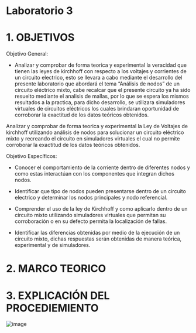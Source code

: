 # Laboratorio 3
# 1. OBJETIVOS 
Objetivo General:
* Analizar y comprobar de forma teorica y experimental la veracidad que tienen las leyes de kirchhoff con respecto a los voltajes y corrientes de un circuito electrico, esto se llevara a cabo mediante el desarrollo del presente laboratorio que abordará el tema “Análisis de nodos” de un circuito eléctrico mixto, cabe recalcar que el presente circuito ya ha sido resuelto mediante el analisis de mallas, por lo que se espera los mismos resultados a la practica, para dicho desarrollo, se utilizara simuladores virtuales de circuitos eléctricos los cuales brindaran oportunidad de corroborar la exactitud de los datos teóricos obtenidos. 

Analizar y comprobar de forma teorica y experimental la Ley de Voltajes de kirchhoff utilizando análisis de nodos para solucionar un circuito eléctrico mixto y recreando el circuito en simuladores virtuales el cual no permite corroborar la exactitud de los datos teóricos obtenidos.

Objetivo Específicos:

* Conocer el comportamiento de la corriente dentro de diferentes nodos y como estas interactúan con los componentes que integran dichos nodos.

* Identificar que tipo de nodos pueden presentarse dentro de un circuito electrico y determinar los nodos principales y nodo referencial.

* Comprender el uso de la ley de Kirchhoff y como aplicarlo dentro de un circuito mixto utilizando simuladores virtuales que permitan su corroboración o en su defecto permita la localización de fallas.

* Identificar las diferencias obtenidas por medio de la ejecución de un circuito mixto, dichas respuestas serán obtenidas de manera teórica, experimental y de simuladores.

# 2. MARCO TEORICO 



# 3. EXPLICACIÓN DEL PROCEDIEMIENTO 

![image](https://user-images.githubusercontent.com/105617383/172480657-6707e0d6-6f4e-44f7-ad4b-07e341bc14a3.png)
